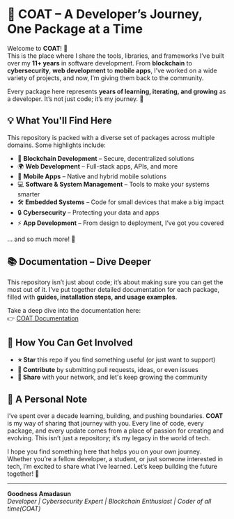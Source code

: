 # 🧥 **COAT** – A Developer’s Journey, One Package at a Time

Welcome to **COAT**! 🌟  
This is the place where I share the tools, libraries, and frameworks I’ve built over my **11+ years** in software development. From **blockchain** to **cybersecurity**, **web development** to **mobile apps**, I’ve worked on a wide variety of projects, and now, I’m giving them back to the community.  

Every package here represents **years of learning, iterating, and growing** as a developer. It’s not just code; it’s my journey. 🎉

## 💡 What You'll Find Here  

This repository is packed with a diverse set of packages across multiple domains. Some highlights include:  

- 🔗 **Blockchain Development** – Secure, decentralized solutions  
- 🌍 **Web Development** – Full-stack apps, APIs, and more  
- 📱 **Mobile Apps** – Native and hybrid mobile solutions  
- 💻 **Software & System Management** – Tools to make your systems smarter  
- 🛠 **Embedded Systems** – Code for small devices that make a big impact  
- 🔒 **Cybersecurity** – Protecting your data and apps  
- ⚡ **App Development** – From design to deployment, I’ve got you covered  

... and so much more! 🚀

## 📚 Documentation – Dive Deeper

This repository isn’t just about code; it’s about making sure you can get the most out of it. I’ve put together detailed documentation for each package, filled with **guides, installation steps, and usage examples**.  

Take a deep dive into the documentation here:  
👉 [COAT Documentation](https://coat.gitbook.io/coat)

## 🚀 How You Can Get Involved  

- **⭐ Star** this repo if you find something useful (or just want to support)  
- **💬 Contribute** by submitting pull requests, ideas, or even issues  
- **🔗 Share** with your network, and let's keep growing the community  

## 🌱 A Personal Note  

I’ve spent over a decade learning, building, and pushing boundaries. **COAT** is my way of sharing that journey with you. Every line of code, every package, and every update comes from a place of passion for creating and evolving. This isn’t just a repository; it’s my legacy in the world of tech.  

I hope you find something here that helps you on your own journey. Whether you’re a fellow developer, a student, or just someone interested in tech, I’m excited to share what I’ve learned. Let’s keep building the future together! 🙌  

---  
**Goodness Amadasun**  
*Developer | Cybersecurity Expert | Blockchain Enthusiast | Coder of all time(COAT)*  
